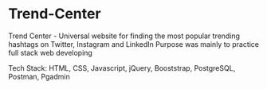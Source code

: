 # Trend-Center
Trend Center - Universal website for finding the most popular trending hashtags on Twitter, Instagram and LinkedIn
Purpose was mainly to practice full stack web developing

Tech Stack: HTML, CSS, Javascript, jQuery, Booststrap, PostgreSQL, Postman, Pgadmin


